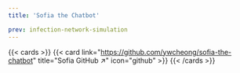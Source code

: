 ```yaml
---
title: 'Sofia the Chatbot'

prev: infection-network-simulation
---
```


{{< cards >}}
  {{< card link="https://github.com/ywcheong/sofia-the-chatbot" title="Sofia GitHub ↗" icon="github" >}}
{{< /cards >}}